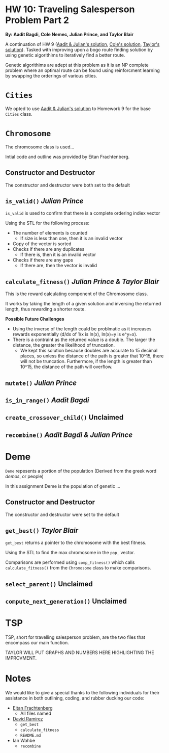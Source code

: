 # HW 10: Traveling Salesperson Problem Part 2

**By: Aadit Bagdi, Cole Nemec, Julian Prince, and Taylor Blair**

A continuation of HW 9 ([Aadit & Julian's solution](https://github.com/Byteceps/HW_9_Julian_Aadit), [Cole's solution](https://github.com/deeptronos/reed-csci221-hw9), [Taylor's solution](https://github.com/Goodernews/CS-221/tree/main/Homeworks/HW_9)). Tasked with improving upon a bogo route finding solution by using genetic algorithims to iteratively find a better route. 

Genetic algorithims are adept at this problem as it is an NP complete problem where an optimal route can be found using reinforcment learning by swapping the orderings of various cities.


# `Cities`

We opted to use [Aadit & Julian's solution](https://github.com/Byteceps/HW_9_Julian_Aadit) to Homework 9 for the base `Cities` class.

# `Chromosome`

The chromosome class is used...

Intial code and outline was provided by Eitan Frachtenberg.

## Constructor and Destructor

The constructor and destructor were both set to the default

## `is_valid()` *Julian Prince*

`is_valid` is used to confirm that there is a complete ordering indiex vector

Using the STL for the following process:
 + The number of elements is counted
	 + If size is less than one, then it is an invalid vector
 + Copy of the vector is sorted
 + Checks if there are any duplicates
 	+ If there is, then it is an invalid vector
 + Checks if there are any gaps 
 	+ If there are, then the vector is invalid

## `calculate_fitness()` *Julian Prince & Taylor Blair*

This is the reward calculating component of the Chromosome class. 

It works by taking the length of a given solution and inversing the returned length, thus rewarding a shorter route.

**Possible Future Challenges**
 + Using the inverse of the length could be problmatic as it increases rewards exponentially (d/dx of 1/x is ln(x), ln(x)=y is e^y=x). 
 + There is a contraint as the returned value is a double. The larger the distance, the greater the likelihood of truncation. 
	 + We kept this solution because doubles are accurate to 15 decimal places, so unless the distance of the path is greater that 10^15, there will not be truncation. Furthermore, if the length is greater than 10^15, the distance of the path will overflow.  

## `mutate()` *Julian Prince*




## `is_in_range()` *Aadit Bagdi*


## `create_crossover_child()` **Unclaimed**


## `recombine()` *Aadit Bagdi & Julian Prince*


# Deme

`Deme` repesents a portion of the population (Derived from the greek word *demos*, or people)

In this assignment Deme is the population of genetic ... 

## Constructor and Destructor

The constructor and destructor were set to the default

## `get_best()` *Taylor Blair*

`get_best` returns a pointer to the chromosome with the best fitness.

Using the STL to find the max chromosome in the `pop_` vector.

Comparisons are performed using `comp_fitness()` which calls `calculate_fitness()` from the `Chromosome` class to make comparisons.

## `select_parent()` **Unclaimed**



## `compute_next_generation()` **Unclaimed**


# TSP

TSP, short for travelling salesperson problem, are the two files that encompass our main function.

TAYLOR WILL PUT GRAPHS AND NUMBERS HERE HIGHLIGHTING THE IMPROVMENT.

# Notes

We would like to give a special thanks to the following individuals for their assistance in both outlining, coding, and rubber ducking our code:
 + [Eitan Frachtenberg](https://github.com/eitanf)
	 + All files named
 + [David Ramirez](https://www.reed.edu/faculty-profiles/profiles/ramirez-david.html)
	 + `get_best`
	 + `calculate_fitness`
	 + `README.md`
 + Ian Wahbe
	 + `recombine`
